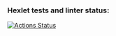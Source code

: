 ### Hexlet tests and linter status:
[![Actions Status](https://github.com/beton18/data-analytics-project-92/actions/workflows/hexlet-check.yml/badge.svg)](https://github.com/beton18/data-analytics-project-92/actions)